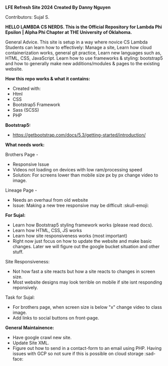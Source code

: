 **LFE Refresh Site 2024**
**Created By Danny Nguyen**

Contributors: Sujal S.


**HELLO LAMBDA CS NERDS. This is the Official Repository for Lambda Phi Epsilon | Alpha Phi Chapter at THE University of Oklahoma.**

General Advice. This site is setup in a way where novice CS Lambda Students can learn how to effectively: Manage a site, Learn how cloud containerization works, general git practice, Learn new languages such as, HTML, CSS, JavaScript. Learn how to use frameworks & styling: bootstrap5 and how to generally make new additions/modules & pages to the existing website.

**How this repo works & what it contains:**
 - Created with:
 - Html
 - CSS
 - Bootstrap5 Framework
 - Sass (SCSS)
 - PHP

**Bootstrap5:**
 - https://getbootstrap.com/docs/5.3/getting-started/introduction/

**What needs work:**

Brothers Page - 
 - Responsive Issue
 - Videos not loading on devices with low ram/processing speed
 - Solution: For screens lower than mobile size px by px change video to image.
  
Lineage Page -
 - Needs an overhaul from old website
 - Issue: Making a new tree responsive may be difficult :skull-emoji:

**For Sujal:**
 - Learn how Bootstrap5 styling framework works (please read docs).
 - Learn how HTML, CSS, JS works
 - Learn how site responsiveness works (most important)
 - Right now just focus on how to update the website and make basic changes. Later we will figure out the google bucket situation and other stuff.

 Site Responsiveness: 
 - Not how fast a site reacts but how a site reacts to changes in screen size.
 - Most website designs may look terrible on mobile if site isnt responding reponsively.

 Task for Sujal:
 - For brothers page, when screen size is below "x" change video to class image.
 - Add links to social buttons on front-page.

 **General Maintainence:** 
 - Have google crawl new site.
 - Update Site XML.
 - Figure out how to send in a contact-form to an email using PHP. Having issues with GCP so not sure if this is possible on cloud storage :sad-face: 
